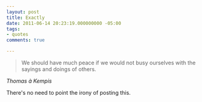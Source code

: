 ```yaml
---
layout: post
title: Exactly
date: 2011-06-14 20:23:19.000000000 -05:00
tags:
- quotes
comments: true

---
```

<blockquote class="big">We should have much peace if we would not busy ourselves with the sayings and doings of others.</blockquote>

<cite class="big">Thomas à Kempis</cite>

There's no need to point the irony of posting this.


